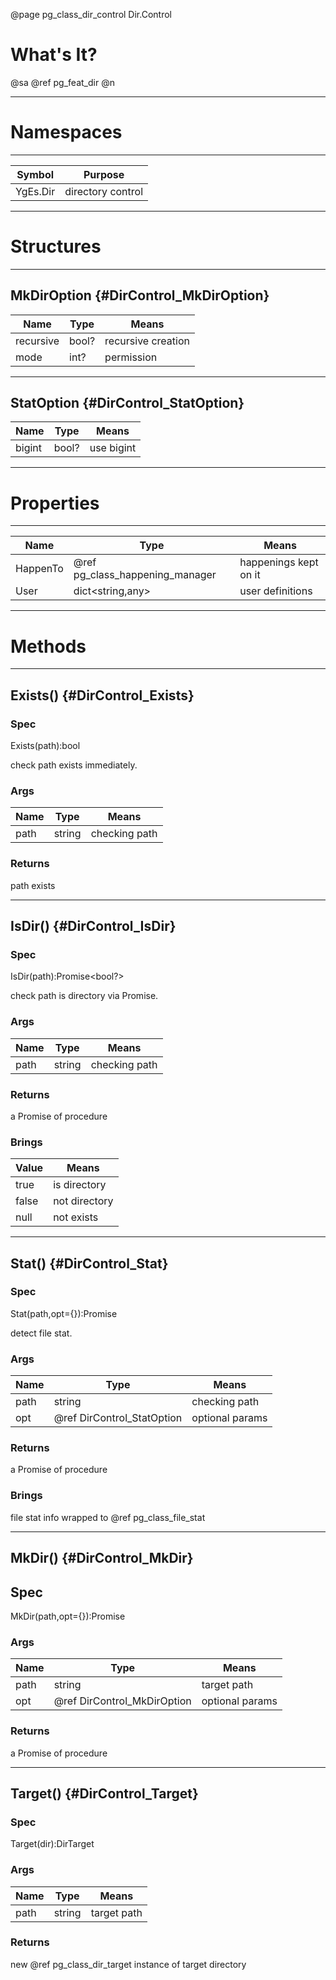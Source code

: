 ﻿@page pg_class_dir_control Dir.Control

# What's It?

@sa @ref pg_feat_dir @n

-----
# Namespaces

-----
| Symbol | Purpose |
|--------|---------|
| YgEs.Dir | directory control |

-----
# Structures

-----
## MkDirOption {#DirControl_MkDirOption}

| Name | Type | Means |
|------|------|-------|
| recursive | bool? | recursive creation |
| mode | int? | permission |

-----
## StatOption {#DirControl_StatOption}

| Name | Type | Means |
|------|------|-------|
| bigint | bool? | use bigint |

-----
# Properties

-----
| Name | Type | Means |
|------|------|-------|
| HappenTo | @ref pg_class_happening_manager | happenings kept on it |
| User | dict<string,any> | user definitions |

-----
# Methods

-----
## Exists() {#DirControl_Exists}

### Spec

Exists(path):bool

check path exists immediately.  

### Args

| Name | Type | Means |
|------|------|-------|
| path | string | checking path |

### Returns

path exists

-----
## IsDir() {#DirControl_IsDir}

### Spec

IsDir(path):Promise<bool?>

check path is directory via Promise.  

### Args

| Name | Type | Means |
|------|------|-------|
| path | string | checking path |

### Returns

a Promise of procedure  

### Brings

| Value | Means |
|-------|-------|
| true | is directory |
| false | not directory |
| null | not exists |

-----
## Stat() {#DirControl_Stat}

### Spec

Stat(path,opt={}):Promise<FileStat>

detect file stat.  

### Args

| Name | Type | Means |
|------|------|-------|
| path | string | checking path |
| opt | @ref DirControl_StatOption | optional params |

### Returns

a Promise of procedure  

### Brings

file stat info wrapped to @ref pg_class_file_stat

-----
## MkDir() {#DirControl_MkDir}

## Spec

MkDir(path,opt={}):Promise

### Args

| Name | Type | Means |
|------|------|-------|
| path | string | target path |
| opt | @ref DirControl_MkDirOption | optional params |

### Returns

a Promise of procedure  

-----
## Target() {#DirControl_Target}

### Spec

Target(dir):DirTarget

### Args

| Name | Type | Means |
|------|------|-------|
| path | string | target path |

### Returns

new @ref pg_class_dir_target instance of target directory  
